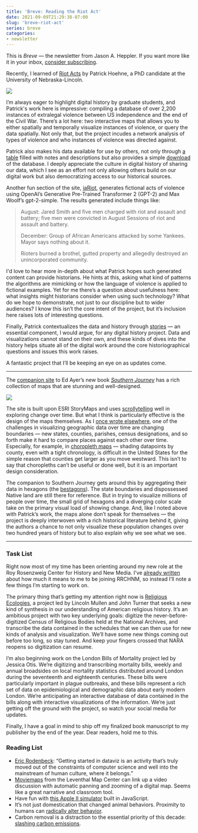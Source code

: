 ```yaml
---
title: 'Breve: Reading the Riot Act'
date: 2021-09-09T21:29:38-07:00
slug: 'breve-riot-act'
series: breve
categories:
- newsletter
---
```


<aside>
This is <em>Breve</em> &mdash; the newsletter from Jason A. Heppler. If you want more like it in your inbox, <a href="https://buttondown.email/jheppler">consider subscribing</a>. 
</aside>

Recently, I learned of [Riot Acts](https://www.riotacts.org/index.html) by Patrick Hoehne, a PhD candidate at the University of Nebraska-Lincoln.

![](/assets/images/https---bucketeer-e05bbc84-baa3-437e-9518-adb32be77984.s3.amazonaws.com-public-images-debb333b-9cfb-4696-a1c9-63700fea87a1_2027x1036.jpeg)

I’m always eager to highlight digital history by graduate students, and Patrick's work here is impressive: compiling a database of over 2,200 instances of extralegal violence between US independence and the end of the Civil War. There’s a lot here: two interactive maps that allows you to either spatially and temporally visualize instances of violence, or query the data spatially. Not only that, but the project incudes a network analysis of types of violence and who instances of violence was directed against. 

Patrick also makes his data available for use by others, not only through [a table](https://www.riotacts.org/pe/pe.html) filled with notes and descriptions but also provides a simple [download](https://www.riotacts.org/about/about.html) of the database. I deeply appreciate the culture in digital history of sharing our data, which I see as an effort not only allowing others build on our digital work but also democratizing access to our historical sources. 

Another fun section of the site, [iaRiot](https://www.riotacts.org/aigen.html), generates fictional acts of violence using OpenAI’s Generative Pre-Trained Transformer 2 (GPT-2) and Max Woolf’s gpt-2-simple. The results generated include things like: 

> August: Jared Smith and five men charged with riot and assault and battery; five men were convicted in August Sessions of riot and assault and battery.
> 
> December: Group of African Americans attacked by some Yankees. Mayor says nothing about it.
> 
> Rioters burned a brothel, gutted property and allegedly destroyed an unincorporated community.

I'd love to hear more in-depth about what Patrick hopes such generated content can provide historians. He hints at this, asking what kind of patterns the algorithms are mimicking or how the language of violence is applied to fictional examples. Yet for me there’s a question about usefulness here: what insights might historians consider when using such technology? What do we hope to demonstrate, not just to our discipline but to wider audiences? I know this isn’t the core intent of the project, but it’s inclusion here raises lots of interesting questions.

Finally, Patrick contextualizes the data and history through [stories](https://www.riotacts.org/stories/stories.html) — an essential component, I would argue, for any digital history project. Data and visualizations cannot stand on their own, and these kinds of dives into the history helps situate all of the digital work around the core historiographical questions and issues this work raises. 

A fantastic project that I’ll be keeping an eye on as updates come. 

-----

The [companion site](https://dsl.richmond.edu/southernjourney/) to Ed Ayer’s new book *[Southern Journey](https://lsupress.org/books/detail/southern-journey/)* has a rich collection of maps that are stunning and well-designed.

![](/assets/images/https---bucketeer-e05bbc84-baa3-437e-9518-adb32be77984.s3.amazonaws.com-public-images-556da260-f2ed-415f-b989-e8be6b8d00b5_1880x1282.jpeg)

The site is built upon ESRI StoryMaps and uses [scrollytelling](https://medium.com/nightingale/from-storytelling-to-scrollytelling-a-short-introduction-and-beyond-fbda32066964) well in exploring change over time. But what I think is particularly effective is the design of the maps themselves. As I [once wrote elsewhere](https://jasonheppler.org/2015/01/18/humanistic-approaches-to-data-visualization/), one of the challenges in visualizing geographic data over time are changing boundaries — new states, counties, parishes, census designations, and so forth make it hard to compare places against each other over time. Especially, for example, in [choropleth maps](https://en.wikipedia.org/wiki/Choropleth_map) — shading datapoints by county, even with a tight chronology, is difficult in the United States for the simple reason that counties get larger as you move westward. This isn’t to say that choropleths can’t be useful or done well, but it is an important design consideration. 

The companion to Southern Journey gets around this by aggregating their data in hexagons (the [bestagons](https://youtu.be/thOifuHs6eY)). The state boundaries and dispossessed Native land are still there for reference. But in trying to visualize millions of people over time, the small grid of hexagons and a diverging color scale take on the primary visual load of showing change. And, like I noted above with Patrick’s work, the maps alone don’t speak for themselves — the project is deeply interwoven with a rich historical literature behind it, giving the authors a chance to not only visualize these population changes over two hundred years of history but to also explain why we see what we see. 

-----

### Task List

Right now most of my time has been orienting around my new role at the Roy Rosenzweig Center for History and New Media. I’ve [already written](https://jasonheppler.org/2021/05/17/new-role-chmn/) about how much it means to me to be joining RRCHNM, so instead I’ll note a few things I’m starting to work on. 

The primary thing that’s getting my attention right now is [Religious Ecologies](https://religiousecologies.org/), a project led by Lincoln Mullen and John Turner that seeks a new kind of synthesis in our understanding of American religious history. It’s an ambitious project with two key underlying goals: digitize the never-before-digitized Census of Religious Bodies held at the National Archives, and transcribe the data contained in the schedules that we can then use for new kinds of analysis and visualization. We’ll have some new things coming out before too long, so stay tuned. And keep your fingers crossed that NARA reopens so digitization can resume.

I’m also beginning work on the London Bills of Mortality project led by Jessica Otis. We’re digitizing and transcribing mortality bills, weekly and annual broadsides on local mortality statistics distributed around London during the seventeenth and eighteenth centuries. These bills were particularly important in plague outbreaks, and these bills represent a rich set of data on epidemiological and demographic data about early modern London. We’re anticipating an interactive database of data contained in the bills along with interactive visualizations of the information. We’re just getting off the ground with the project, so watch your social media for updates. 

Finally, I have a goal in mind to ship off my finalized book manuscript to my publisher by the end of the year. Dear readers, hold me to this.

### Reading List

- [Eric Rodenbeck](https://hi.stamen.com/letter-to-a-young-data-visualizer-b08232c59712): “Getting started in dataviz is an activity that’s truly moved out of the constraints of computer science and well into the mainstream of human culture, where it belongs.”
- [Moviemaps](https://www.leventhalmap.org/articles/roll-the-tape-with-moviemaps/?utm_source=dancohen&utm_medium=email) from the Leventhal Map Center can link up a video discussion with automatic panning and zooming of a digital map. Seems like a great narrative and classroom tool.
- Have fun with [this Apple II simulator](https://www.scullinsteel.com/apple2/) built in JavaScript.
- It’s not just domestication that changed animal behaviors. Proximity to humans can [radically alter behavior](https://www.bbc.com/future/article/20210805-the-animals-changed-by-proximity-to-humans).
- Carbon removal is a distraction to the essential priority of this decade: [slashing carbon emissions](https://www.technologyreview.com/2021/07/08/1027908/carbon-removal-hype-is-a-dangerous-distraction-climate-change/).
